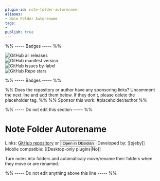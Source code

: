 ```yaml
---
plugin-id: note-folder-autorename
aliases:
- Note Folder Autorename
tags: 
- 
publish: true
---
```


%% ----- Badges ----- %%

![GitHub all releases](https://img.shields.io/github/downloads/pjeby/note-folder-autorename/total?color=573E7A&logo=github&style=for-the-badge)   
![GitHub manifest version](https://img.shields.io/github/manifest-json/v/pjeby/note-folder-autorename?color=573E7A&logo=github&style=for-the-badge)   
![GitHub issues by-label](https://img.shields.io/github/issues/pjeby/note-folder-autorename/help%20wanted?color=573E7A&logo=github&style=for-the-badge)   
![GitHub Repo stars](https://img.shields.io/github/stars/pjeby/note-folder-autorename?color=573E7A&logo=github&style=for-the-badge)

%% ----- Badges ----- %%

%% Does the repository or author have any sponsoring links? Uncomment the next line and add them below. If they don't, please delete the placeholder tag. %%
%% Sponsor this work: #placeholder/author %%

%% ----- Do not edit this section ----- %%

# Note Folder Autorename

Links: [GitHub repository](https://github.com/pjeby/note-folder-autorename) or [<button id=HH>Open in Obsidian</button>](obsidian://goto-plugin?id=note-folder-autorename)
Developed by: [[pjeby]]
Mobile compatible: [[Desktop-only plugins|No]]

Turn notes into folders and automaticaly move/rename their folders when they move or are renamed.

%% ----- Do not edit anything above this line ----- %% 

